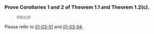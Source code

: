 ### Prove Corollaries 1 and 2 of Theorem 1.1 and Theorem 1.2(c).

> PROOF

Please refer to [01-03-01](../01-03-01.md) and [01-03-04](../01-03-04.md).

